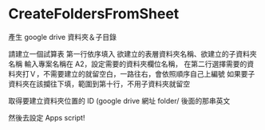 # CreateFoldersFromSheet
產生 google drive 資料夾＆子目錄

請建立一個試算表
第一行依序填入 欲建立的表層資料夾名稱、欲建立的子資料夾名稱
輸入專案名稱在 A2，設定需要的資料夾欄位名稱，
在第二行選擇需要的資料夾打Ｖ，不需要建立的就留空白，一路往右，會依照順序自己上編號
如果要子資料夾在該攔往下填，範圍到第十行，不用子資料夾就留空

取得要建立資料夾位置的 ID (google drive 網址 folder/ 後面的那串英文

然後去設定 Apps script!
